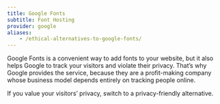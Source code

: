 ```yaml
---
title: Google Fonts
subtitle: Font Hosting
provider: google
aliases:
    - /ethical-alternatives-to-google-fonts/
---
```

Google Fonts is a convenient way to add fonts to your website, but it also helps Google to track your visitors and violate their privacy. That’s why Google provides the service, because they are a profit-making company whose business model depends entirely on tracking people online.

If you value your visitors’ privacy, switch to a privacy-friendly alternative.
